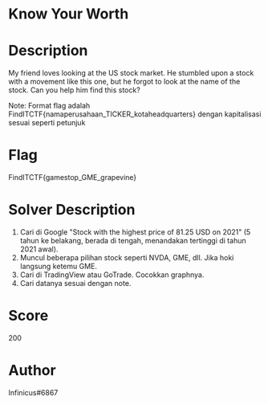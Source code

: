 # Know Your Worth

# Description
My friend loves looking at the US stock market. He stumbled upon a stock with a movement like this one, but he forgot to look at the name of the stock. Can you help him find this stock?

Note: Format flag adalah FindITCTF{namaperusahaan_TICKER_kotaheadquarters} dengan kapitalisasi sesuai seperti petunjuk

# Flag
FindITCTF{gamestop_GME_grapevine}

# Solver Description
1. Cari di Google "Stock with the highest price of 81.25 USD on 2021" (5 tahun ke belakang, berada di tengah, menandakan tertinggi di tahun 2021 awal).
2. Muncul beberapa pilihan stock seperti NVDA, GME, dll. Jika hoki langsung ketemu GME.
3. Cari di TradingView atau GoTrade. Cocokkan graphnya.
4. Cari datanya sesuai dengan note.

# Score
200

# Author
Infinicus#6867